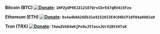 **Bitcoin (BTC) [![Donate](https://img.shields.io/badge/Donate-green)](https://idpay.ir/oky2abbas): `1HPZyUP9EJZi2S87QrvCDrE47qRV4i5Fze`**

**Ethereum (ETH) [![Donate](https://img.shields.io/badge/Donate-green)](https://idpay.ir/oky2abbas): `0x4a4b0A26Eb31e9152653E4C08bCF10f04a0A02a9`**

**Tron (TRX) [![Donate](https://img.shields.io/badge/Donate-green)](https://idpay.ir/oky2abbas): `TAewZVAD4eKjPo9uJ5TesxJUrXiBtVATsK`**

